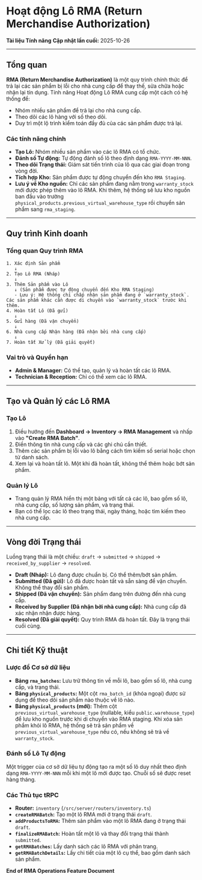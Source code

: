# Hoạt động Lô RMA (Return Merchandise Authorization)

**Tài liệu Tính năng**
**Cập nhật lần cuối:** 2025-10-26

---

## Tổng quan

**RMA (Return Merchandise Authorization)** là một quy trình chính thức để trả lại các sản phẩm bị lỗi cho nhà cung cấp để thay thế, sửa chữa hoặc nhận lại tín dụng. Tính năng Hoạt động Lô RMA cung cấp một cách có hệ thống để:

*   Nhóm nhiều sản phẩm để trả lại cho nhà cung cấp.
*   Theo dõi các lô hàng với số theo dõi.
*   Duy trì một lộ trình kiểm toán đầy đủ của các sản phẩm được trả lại.

### Các tính năng chính

*   **Tạo Lô:** Nhóm nhiều sản phẩm vào các lô RMA có tổ chức.
*   **Đánh số Tự động:** Tự động đánh số lô theo định dạng `RMA-YYYY-MM-NNN`.
*   **Theo dõi Trạng thái:** Giám sát tiến trình của lô qua các giai đoạn trong vòng đời.
*   **Tích hợp Kho:** Sản phẩm được tự động chuyển đến kho `RMA Staging`.
*   **Lưu ý về Kho nguồn:** Chỉ các sản phẩm đang nằm trong `warranty_stock` mới được phép thêm vào lô RMA. Khi thêm, hệ thống sẽ lưu kho nguồn ban đầu vào trường `physical_products.previous_virtual_warehouse_type` rồi chuyển sản phẩm sang `rma_staging`.

---

## Quy trình Kinh doanh

### Tổng quan Quy trình RMA

```
1. Xác định Sản phẩm
   ↓
2. Tạo Lô RMA (Nháp)
   ↓
3. Thêm Sản phẩm vào Lô
   ↓ (Sản phẩm được tự động chuyển đến Kho RMA Staging)
   - Lưu ý: Hệ thống chỉ chấp nhận sản phẩm đang ở `warranty_stock`. Các sản phẩm khác cần được di chuyển vào `warranty_stock` trước khi thêm.
4. Hoàn tất Lô (Đã gửi)
   ↓
5. Gửi hàng (Đã vận chuyển)
   ↓
6. Nhà cung cấp Nhận hàng (Đã nhận bởi nhà cung cấp)
   ↓
7. Hoàn tất Xử lý (Đã giải quyết)
```

### Vai trò và Quyền hạn

*   **Admin & Manager:** Có thể tạo, quản lý và hoàn tất các lô RMA.
*   **Technician & Reception:** Chỉ có thể xem các lô RMA.

---

## Tạo và Quản lý các Lô RMA

### Tạo Lô

1.  Điều hướng đến **Dashboard → Inventory → RMA Management** và nhấp vào **"Create RMA Batch"**.
2.  Điền thông tin nhà cung cấp và các ghi chú cần thiết.
3.  Thêm các sản phẩm bị lỗi vào lô bằng cách tìm kiếm số serial hoặc chọn từ danh sách.
4.  Xem lại và hoàn tất lô. Một khi đã hoàn tất, không thể thêm hoặc bớt sản phẩm.

### Quản lý Lô

*   Trang quản lý RMA hiển thị một bảng với tất cả các lô, bao gồm số lô, nhà cung cấp, số lượng sản phẩm, và trạng thái.
*   Bạn có thể lọc các lô theo trạng thái, ngày tháng, hoặc tìm kiếm theo nhà cung cấp.

---

## Vòng đời Trạng thái

Luồng trạng thái là một chiều: `draft` → `submitted` → `shipped` → `received_by_supplier` → `resolved`.

*   **Draft (Nháp):** Lô đang được chuẩn bị. Có thể thêm/bớt sản phẩm.
*   **Submitted (Đã gửi):** Lô đã được hoàn tất và sẵn sàng để vận chuyển. Không thể thay đổi sản phẩm.
*   **Shipped (Đã vận chuyển):** Sản phẩm đang trên đường đến nhà cung cấp.
*   **Received by Supplier (Đã nhận bởi nhà cung cấp):** Nhà cung cấp đã xác nhận nhận được hàng.
*   **Resolved (Đã giải quyết):** Quy trình RMA đã hoàn tất. Đây là trạng thái cuối cùng.

---

## Chi tiết Kỹ thuật

### Lược đồ Cơ sở dữ liệu

*   **Bảng `rma_batches`:** Lưu trữ thông tin về mỗi lô, bao gồm số lô, nhà cung cấp, và trạng thái.
*   **Bảng `physical_products`:** Một cột `rma_batch_id` (khóa ngoại) được sử dụng để theo dõi sản phẩm nào thuộc về lô nào.
*   **Bảng `physical_products` (mới):** Thêm cột `previous_virtual_warehouse_type` (nullable, kiểu `public.warehouse_type`) để lưu kho nguồn trước khi di chuyển vào RMA staging. Khi xóa sản phẩm khỏi lô RMA, hệ thống sẽ trả sản phẩm về `previous_virtual_warehouse_type` nếu có, nếu không sẽ trả về `warranty_stock`.

### Đánh số Lô Tự động

Một trigger của cơ sở dữ liệu tự động tạo ra một số lô duy nhất theo định dạng `RMA-YYYY-MM-NNN` mỗi khi một lô mới được tạo. Chuỗi số sẽ được reset hàng tháng.

### Các Thủ tục tRPC

*   **Router:** `inventory` (`/src/server/routers/inventory.ts`)
*   **`createRMABatch`:** Tạo một lô RMA mới ở trạng thái `draft`.
*   **`addProductsToRMA`:** Thêm sản phẩm vào một lô RMA đang ở trạng thái `draft`.
*   **`finalizeRMABatch`:** Hoàn tất một lô và thay đổi trạng thái thành `submitted`.
*   **`getRMABatches`:** Lấy danh sách các lô RMA với phân trang.
*   **`getRMABatchDetails`:** Lấy chi tiết của một lô cụ thể, bao gồm danh sách sản phẩm.

**End of RMA Operations Feature Document**